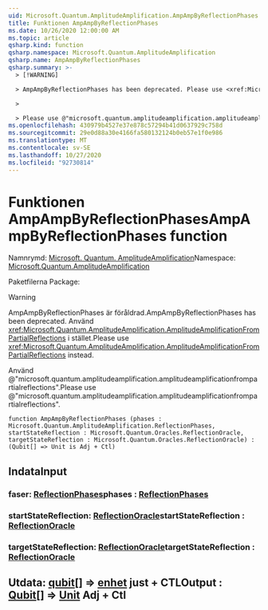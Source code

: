 ```yaml
---
uid: Microsoft.Quantum.AmplitudeAmplification.AmpAmpByReflectionPhases
title: Funktionen AmpAmpByReflectionPhases
ms.date: 10/26/2020 12:00:00 AM
ms.topic: article
qsharp.kind: function
qsharp.namespace: Microsoft.Quantum.AmplitudeAmplification
qsharp.name: AmpAmpByReflectionPhases
qsharp.summary: >-
  > [!WARNING]

  > AmpAmpByReflectionPhases has been deprecated. Please use <xref:Microsoft.Quantum.AmplitudeAmplification.AmplitudeAmplificationFromPartialReflections> instead.

  >

  > Please use @"microsoft.quantum.amplitudeamplification.amplitudeamplificationfrompartialreflections".
ms.openlocfilehash: 430979b4527e37e878c57294b41d0637929c758d
ms.sourcegitcommit: 29e0d88a30e4166fa580132124b0eb57e1f0e986
ms.translationtype: MT
ms.contentlocale: sv-SE
ms.lasthandoff: 10/27/2020
ms.locfileid: "92730814"
---
```

# <a name="ampampbyreflectionphases-function"></a><span data-ttu-id="03b65-102">Funktionen AmpAmpByReflectionPhases</span><span class="sxs-lookup"><span data-stu-id="03b65-102">AmpAmpByReflectionPhases function</span></span>

<span data-ttu-id="03b65-103">Namnrymd: [Microsoft. Quantum. AmplitudeAmplification](xref:Microsoft.Quantum.AmplitudeAmplification)</span><span class="sxs-lookup"><span data-stu-id="03b65-103">Namespace: [Microsoft.Quantum.AmplitudeAmplification](xref:Microsoft.Quantum.AmplitudeAmplification)</span></span>

<span data-ttu-id="03b65-104">Paketfilerna [](https://nuget.org/packages/)</span><span class="sxs-lookup"><span data-stu-id="03b65-104">Package: [](https://nuget.org/packages/)</span></span>


> [!WARNING]
> <span data-ttu-id="03b65-105">AmpAmpByReflectionPhases är föråldrad.</span><span class="sxs-lookup"><span data-stu-id="03b65-105">AmpAmpByReflectionPhases has been deprecated.</span></span> <span data-ttu-id="03b65-106">Använd <xref:Microsoft.Quantum.AmplitudeAmplification.AmplitudeAmplificationFromPartialReflections> i stället.</span><span class="sxs-lookup"><span data-stu-id="03b65-106">Please use <xref:Microsoft.Quantum.AmplitudeAmplification.AmplitudeAmplificationFromPartialReflections> instead.</span></span>
>
> <span data-ttu-id="03b65-107">Använd @"microsoft.quantum.amplitudeamplification.amplitudeamplificationfrompartialreflections".</span><span class="sxs-lookup"><span data-stu-id="03b65-107">Please use @"microsoft.quantum.amplitudeamplification.amplitudeamplificationfrompartialreflections".</span></span>



```qsharp
function AmpAmpByReflectionPhases (phases : Microsoft.Quantum.AmplitudeAmplification.ReflectionPhases, startStateReflection : Microsoft.Quantum.Oracles.ReflectionOracle, targetStateReflection : Microsoft.Quantum.Oracles.ReflectionOracle) : (Qubit[] => Unit is Adj + Ctl)
```


## <a name="input"></a><span data-ttu-id="03b65-108">Indata</span><span class="sxs-lookup"><span data-stu-id="03b65-108">Input</span></span>

### <a name="phases--reflectionphases"></a><span data-ttu-id="03b65-109">faser: [ReflectionPhases](xref:Microsoft.Quantum.AmplitudeAmplification.ReflectionPhases)</span><span class="sxs-lookup"><span data-stu-id="03b65-109">phases : [ReflectionPhases](xref:Microsoft.Quantum.AmplitudeAmplification.ReflectionPhases)</span></span>




### <a name="startstatereflection--reflectionoracle"></a><span data-ttu-id="03b65-110">startStateReflection: [ReflectionOracle](xref:Microsoft.Quantum.Oracles.ReflectionOracle)</span><span class="sxs-lookup"><span data-stu-id="03b65-110">startStateReflection : [ReflectionOracle](xref:Microsoft.Quantum.Oracles.ReflectionOracle)</span></span>




### <a name="targetstatereflection--reflectionoracle"></a><span data-ttu-id="03b65-111">targetStateReflection: [ReflectionOracle](xref:Microsoft.Quantum.Oracles.ReflectionOracle)</span><span class="sxs-lookup"><span data-stu-id="03b65-111">targetStateReflection : [ReflectionOracle](xref:Microsoft.Quantum.Oracles.ReflectionOracle)</span></span>





## <a name="output--qubit--unit-adj--ctl"></a><span data-ttu-id="03b65-112">Utdata: [qubit](xref:microsoft.quantum.lang-ref.qubit)[] => [enhet](xref:microsoft.quantum.lang-ref.unit) just + CTL</span><span class="sxs-lookup"><span data-stu-id="03b65-112">Output : [Qubit](xref:microsoft.quantum.lang-ref.qubit)[] => [Unit](xref:microsoft.quantum.lang-ref.unit) Adj + Ctl</span></span>


